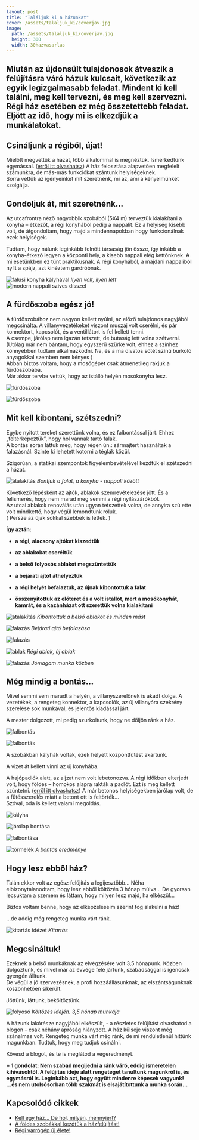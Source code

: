 ```yaml
---
layout: post
title: "Találjuk ki a házunkat"
cover: /assets/talaljuk_ki/coverjav.jpg
image:
  path: /assets/talaljuk_ki/coverjav.jpg
  height: 300
  width: 30hazvasarlas
---
```


## Miután az újdonsült tulajdonosok átveszik a felújításra váró házuk kulcsait, következik az egyik legizgalmasabb feladat. Mindent ki kell találni, meg kell tervezni, és meg kell szervezni. Régi ház esetében ez még összetettebb feladat. Eljött az idő, hogy mi is elkezdjük a munkálatokat.




## Csináljunk a régiből, újat! 

Mielőtt megvettük a házat, több alkalommal is megnéztük. Ismerkedtünk egymással. ([erről itt olvashatsz](/2019-02-09/hazvasarlas)) A ház felosztása alapvetően megfelelt számunkra, de más-más funkciókat szántunk helyiségeknek.  
Sorra vettük az igényeinket mit szeretnénk, mi az, ami a kényelmünket szolgálja.  


## Gondoljuk át, mit szeretnénk...


Az utcafrontra néző nagyobbik szobából (5X4 m) terveztük kialakítani a konyha – étkezőt, a régi konyhából pedig a nappalit. Ez a helyiség kisebb volt, de átgondoltam, hogy majd a mindennapokban hogy funkcionálnak ezek helyiségek.



Tudtam, hogy nálunk leginkább felnőtt társaság jön össze, így inkább a konyha-étkező legyen a központi hely, a kisebb nappali elég kettőnknek. 
A mi esetünkben ez tűnt praktikusnak. A régi konyhából, a majdani nappaliból nyílt a spájz, azt kinéztem gardróbnak.



![falusi konyha kályhával](/assets/talaljuk_ki/1jav.jpg)
_Ilyen volt, ilyen lett_
![modern nappali szives dísszel](/assets/talaljuk_ki/2jav.jpg)


  




## A fürdőszoba egész jó!

A fürdőszobához nem nagyon kellett nyúlni, az előző tulajdonos nagyjából megcsinálta. A villanyvezetékeket viszont muszáj volt cserélni, és pár konnektort, kapcsolót, és a ventillátort is fel kellett tenni.  
A csempe, járólap nem igazán tetszett, de butaság lett volna szétverni.  
(Utólag már nem bántam, hogy egyszerű szürke volt, ehhez a színhez könnyebben tudtam alkalmazkodni. Na, és a ma divatos sötét színű burkoló anyagokkal szemben nem kényes )  
Abban biztos voltam, hogy a mosógépet csak átmenetileg rakjuk a fürdőszobába.  
Már akkor tervbe vettük, hogy az istálló helyén mosókonyha lesz.

![fürdőszoba](/assets/talaljuk_ki/3jav.jpg)

![fürdőszoba](/assets/talaljuk_ki/4jav.jpg) 


## Mit kell kibontani, szétszedni? 



Egybe nyitott tereket szerettünk volna, és ez falbontással járt. Ehhez „feltérképeztük”, hogy hol vannak tartó falak.  
A bontás során láttuk meg, hogy régen ún.: sármajtert használtak a falazásnál. Szinte ki lehetett kotorni a téglák közül.  


Szigorúan, a statikai szempontok figyelembevételével kezdtük el szétszedni a házat.

![átalakítás](/assets/talaljuk_ki/5jav.jpg)
_Bontjuk a falat, a konyha - nappali között_

 



Következő lépésként az ajtók, ablakok szemrevételezése jött. És a felismerés, hogy nem marad meg semmi a régi nyílászárókból.  
Az utcai ablakok renoválás után ugyan tetszettek volna, de annyira szú ette volt mindkettő, hogy végül lemondtunk róluk.  
( Persze az újak sokkal szebbek is lettek. )  

**Így aztán:**


* **a régi, alacsony ajtókat kiszedtük** 

* **az ablakokat cseréltük**

* **a belső folyosós ablakot megszüntettük**

* **a bejárati ajtót áthelyeztük**

* **a régi helyét befalaztuk, az újnak kibontottuk a falat**

* **összenyitottuk az előteret és a volt istállót, mert a mosókonyhát, kamrát, és a kazánházat ott szerettük volna kialakítani**




![átalakítás](/assets/talaljuk_ki/6jav.jpg)
_Kibontottuk a belső ablakot és minden mást_

![falazás](/assets/talaljuk_ki/8jav.jpg)
_Bejárati ajtó befalazása_

![falazás](/assets/talaljuk_ki/10jav.jpg)

![ablak](/assets/talaljuk_ki/12jav.jpg)
_Régi ablak, új ablak_
 
![falazás](/assets/talaljuk_ki/9.jpg) 
_Jómagam munka közben_
  


## Még mindig a bontás...

Mivel semmi sem maradt a helyén, a villanyszerelőnek is akadt dolga. A vezetékek, a rengeteg konnektor, a kapcsolók, az új villanyóra szekrény szerelése sok munkával, és jelentős kiadással járt.  


A mester dolgozott, mi pedig szurkoltunk, hogy ne dőljön ránk a ház.  

![falbontás](/assets/talaljuk_ki/13jav.jpg)

![falbontás](/assets/talaljuk_ki/14jav.jpg)





A szobákban kályhák voltak, ezek helyett központfűtést akartunk. 

A vizet át kellett vinni az új konyhába. 

A hajópadlók alatt, az aljzat nem volt lebetonozva. A régi időkben elterjedt volt, hogy földes – homokos alapra rakták a padlót. Ezt is meg kellett szüntetni. ([erről itt olvashatsz](/2019-02-12/szobabetonozas))  A már betonos helyiségekben járólap volt, de a fűtésszerelés miatt a betont ott is feltörték…  
Szóval, oda is kellett valami megoldás.

![kályha](/assets/talaljuk_ki/15jav.jpg)

![járólap bontása](/assets/talaljuk_ki/16jav.jpg)

![falbontása](/assets/talaljuk_ki/17jav.jpg)

![törmelék](/assets/talaljuk_ki/18jav.jpg)
_A bontás eredménye_



## Hogy lesz ebből ház?


Talán ekkor volt az egész felújítás a legijesztőbb... Néha elbizonytalanodtam, hogy lesz ebből költözés 3 hónap múlva... De gyorsan lecsuktam a szemem és láttam, hogy milyen lesz majd, ha elkészül...  


Biztos voltam benne, hogy az elképzeléseim szerint fog alakulni a ház!


...de addig még rengeteg munka várt ránk. 

![kitartás idézet](/assets/talaljuk_ki/kitartas.jpg)
_Kitartás_



## Megcsináltuk!



Ezeknek a belső munkáknak az elvégzésére volt 3,5 hónapunk. Közben dolgoztunk, és mivel már az évvége felé jártunk, szabadsággal is igencsak gyengén álltunk.  
De végül a jó szervezésnek, a profi hozzáállásunknak, az elszántságunknak köszönhetően sikerült. 


Jöttünk, láttunk, beköltöztünk. 

![folyosó](/assets/talaljuk_ki/19jav.jpg)
_Költözés idején. 3,5 hónap munkája_
 

A házunk lakórésze nagyjából elkészült, - a részletes felújítást olvashatod a blogon - csak néhány apróság hiányzott. A ház külseje viszont még szánalmas volt. 
Rengeteg munka várt még ránk, de mi rendületlenül hittünk magunkban. Tudtuk, hogy meg tudjuk csinálni.


Kövesd a blogot, és te is meglátod a végeredményt.

**+ 1 gondolat: Nem szabad megijedni a ránk váró, eddig ismeretelen kihívásoktól. A felújítás ideje alatt rengeteget tanultunk magunkról is, és egymásról is. Leginkább azt, hogy együtt mindenre képesek vagyunk! ...és nem utolsósorban több szakmát is elsajátítottunk a munka során...**

## Kapcsolódó cikkek

* [Kell egy ház... De hol, milyen, mennyiért?](2019-02-09/hazvasarlas)
* [A földes szobákkal kezdtük a házfelújítást!](2019-02-12/szobabetonozas)
* [Régi varrógép új élete!](2019-02-12/varrogepasztal)



